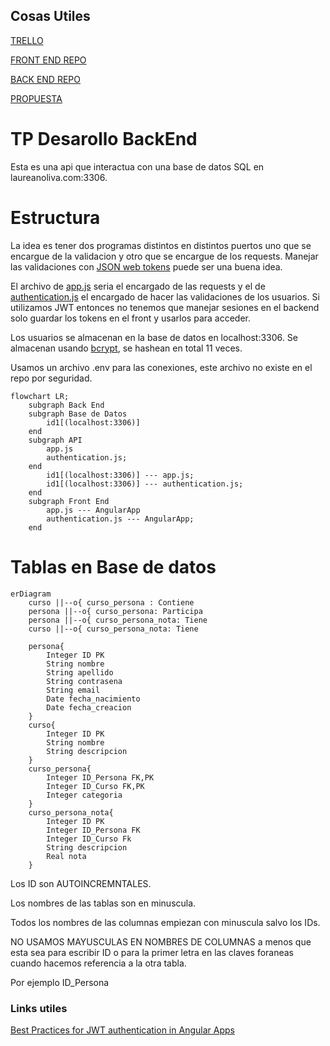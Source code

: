 ## Cosas Utiles
[TRELLO](https://trello.com/b/RQfTdn2D/tpdesarollodesoftware)

[FRONT END REPO](https://github.com/laucha54321/pagina-Universitaria-Front)

[BACK END REPO](https://github.com/laucha54321/tp-mysql-be)

[PROPUESTA](Propuesta.md)

# TP Desarollo BackEnd

Esta es una api que interactua con una base de datos SQL en laureanoliva.com:3306.

# Estructura
La idea es tener dos programas distintos en distintos puertos uno que se encargue de la validacion y otro que se encargue de los requests. Manejar las validaciones con [JSON web tokens](https://jwt.io) puede ser una buena idea.

El archivo de [app.js](app.js) seria el encargado de las requests y el de [authentication.js](authentication.js) el encargado de hacer las validaciones de los usuarios. Si utilizamos JWT entonces no tenemos que manejar sesiones en el backend solo guardar los tokens en el front y usarlos para acceder.

Los usuarios se almacenan en la base de datos en localhost:3306. Se almacenan usando [bcrypt](https://github.com/kelektiv/node.bcrypt.js), se hashean en total 11 veces.

Usamos un archivo .env para las conexiones, este archivo no existe en el repo por seguridad.

```mermaid
flowchart LR;
    subgraph Back End
    subgraph Base de Datos
        id1[(localhost:3306)]
    end
    subgraph API
        app.js
        authentication.js;
    end
        id1[(localhost:3306)] --- app.js;
        id1[(localhost:3306)] --- authentication.js;
    end
    subgraph Front End
        app.js --- AngularApp
        authentication.js --- AngularApp;
    end
```

# Tablas en Base de datos
```mermaid
erDiagram
    curso ||--o{ curso_persona : Contiene
    persona ||--o{ curso_persona: Participa
    persona ||--o{ curso_persona_nota: Tiene
    curso ||--o{ curso_persona_nota: Tiene

    persona{
        Integer ID PK
        String nombre
        String apellido
        String contrasena
        String email
        Date fecha_nacimiento
        Date fecha_creacion
    }
    curso{
        Integer ID PK
        String nombre
        String descripcion
    }
    curso_persona{
        Integer ID_Persona FK,PK
        Integer ID_Curso FK,PK
        Integer categoria
    }
    curso_persona_nota{
        Integer ID PK
        Integer ID_Persona FK
        Integer ID_Curso Fk
        String descripcion
        Real nota    
    }
```


Los ID son AUTOINCREMNTALES.

Los nombres de las tablas son en minuscula.

Todos los nombres de las columnas empiezan con minuscula salvo los IDs.

NO USAMOS MAYUSCULAS EN NOMBRES DE COLUMNAS a menos que esta sea para escribir ID o para la primer letra en las claves foraneas cuando hacemos referencia a la otra tabla.

Por ejemplo ID_Persona


### Links utiles
[Best Practices for JWT authentication in Angular Apps](https://www.syncfusion.com/blogs/post/best-practices-for-jwt-authentication-in-angular-apps.aspx)






